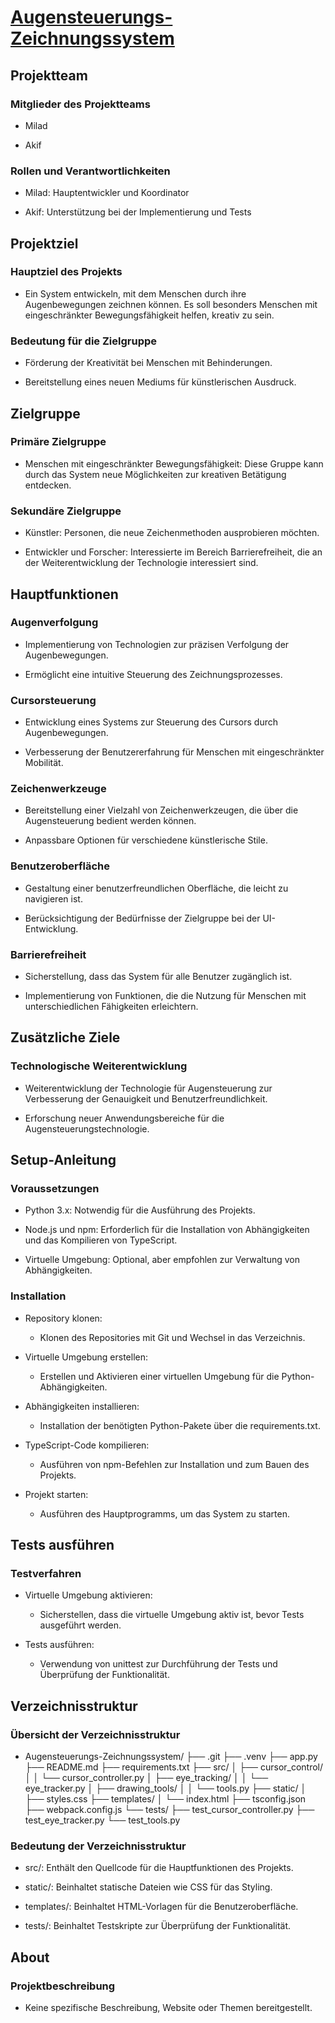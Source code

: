 # [Augensteuerungs-Zeichnungssystem](https://github.com/NooriMilad/Augensteuerungs-Zeichnungssystem.git)

## Projektteam

### Mitglieder des Projektteams

- Milad

- Akif

### Rollen und Verantwortlichkeiten

- Milad: Hauptentwickler und Koordinator

- Akif: Unterstützung bei der Implementierung und Tests

## Projektziel

### Hauptziel des Projekts

- Ein System entwickeln, mit dem Menschen durch ihre Augenbewegungen zeichnen können. Es soll besonders Menschen mit eingeschränkter Bewegungsfähigkeit helfen, kreativ zu sein.

### Bedeutung für die Zielgruppe

- Förderung der Kreativität bei Menschen mit Behinderungen.

- Bereitstellung eines neuen Mediums für künstlerischen Ausdruck.

## Zielgruppe

### Primäre Zielgruppe

- Menschen mit eingeschränkter Bewegungsfähigkeit: Diese Gruppe kann durch das System neue Möglichkeiten zur kreativen Betätigung entdecken.

### Sekundäre Zielgruppe

- Künstler: Personen, die neue Zeichenmethoden ausprobieren möchten.

- Entwickler und Forscher: Interessierte im Bereich Barrierefreiheit, die an der Weiterentwicklung der Technologie interessiert sind.

## Hauptfunktionen

### Augenverfolgung

- Implementierung von Technologien zur präzisen Verfolgung der Augenbewegungen.

- Ermöglicht eine intuitive Steuerung des Zeichnungsprozesses.

### Cursorsteuerung

- Entwicklung eines Systems zur Steuerung des Cursors durch Augenbewegungen.

- Verbesserung der Benutzererfahrung für Menschen mit eingeschränkter Mobilität.

### Zeichenwerkzeuge

- Bereitstellung einer Vielzahl von Zeichenwerkzeugen, die über die Augensteuerung bedient werden können.

- Anpassbare Optionen für verschiedene künstlerische Stile.

### Benutzeroberfläche

- Gestaltung einer benutzerfreundlichen Oberfläche, die leicht zu navigieren ist.

- Berücksichtigung der Bedürfnisse der Zielgruppe bei der UI-Entwicklung.

### Barrierefreiheit

- Sicherstellung, dass das System für alle Benutzer zugänglich ist.

- Implementierung von Funktionen, die die Nutzung für Menschen mit unterschiedlichen Fähigkeiten erleichtern.

## Zusätzliche Ziele

### Technologische Weiterentwicklung

- Weiterentwicklung der Technologie für Augensteuerung zur Verbesserung der Genauigkeit und Benutzerfreundlichkeit.

- Erforschung neuer Anwendungsbereiche für die Augensteuerungstechnologie.

## Setup-Anleitung

### Voraussetzungen

- Python 3.x: Notwendig für die Ausführung des Projekts.

- Node.js und npm: Erforderlich für die Installation von Abhängigkeiten und das Kompilieren von TypeScript.

- Virtuelle Umgebung: Optional, aber empfohlen zur Verwaltung von Abhängigkeiten.

### Installation

- Repository klonen:

	- Klonen des Repositories mit Git und Wechsel in das Verzeichnis.

- Virtuelle Umgebung erstellen:

	- Erstellen und Aktivieren einer virtuellen Umgebung für die Python-Abhängigkeiten.

- Abhängigkeiten installieren:

	- Installation der benötigten Python-Pakete über die requirements.txt.

- TypeScript-Code kompilieren:

	- Ausführen von npm-Befehlen zur Installation und zum Bauen des Projekts.

- Projekt starten:

	- Ausführen des Hauptprogramms, um das System zu starten.

## Tests ausführen

### Testverfahren

- Virtuelle Umgebung aktivieren:

	- Sicherstellen, dass die virtuelle Umgebung aktiv ist, bevor Tests ausgeführt werden.

- Tests ausführen:

	- Verwendung von unittest zur Durchführung der Tests und Überprüfung der Funktionalität.

## Verzeichnisstruktur

### Übersicht der Verzeichnisstruktur

- Augensteuerungs-Zeichnungssystem/
├── .git
├── .venv
├── app.py
├── README.md
├── requirements.txt
├── src/
│   ├── cursor_control/
│   │   └── cursor_controller.py
│   ├── eye_tracking/
│   │   └── eye_tracker.py
│   ├── drawing_tools/
│   │   └── tools.py
├── static/
│   ├── styles.css
├── templates/
│   └── index.html
├── tsconfig.json
├── webpack.config.js
└── tests/
├── test_cursor_controller.py
├── test_eye_tracker.py
└── test_tools.py

### Bedeutung der Verzeichnisstruktur

- src/: Enthält den Quellcode für die Hauptfunktionen des Projekts.

- static/: Beinhaltet statische Dateien wie CSS für das Styling.

- templates/: Beinhaltet HTML-Vorlagen für die Benutzeroberfläche.

- tests/: Beinhaltet Testskripte zur Überprüfung der Funktionalität.

## About

### Projektbeschreibung

- Keine spezifische Beschreibung, Website oder Themen bereitgestellt.

